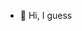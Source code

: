 - 👋 Hi, I guess

<!---
UnableToCope/UnableToCope is a ✨ special ✨ repository because its `README.md` (this file) appears on your GitHub profile.
You can click the Preview link to take a look at your changes.
--->
